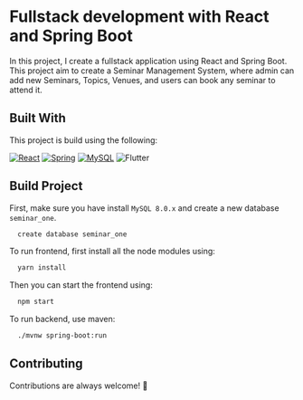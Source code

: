 
# Fullstack development with React and Spring Boot

In this project, I create a fullstack application using React and Spring Boot. This project aim to create a Seminar Management System, where admin can add new Seminars, Topics, Venues, and users can book any seminar to attend it. 




## Built With

This project is build using the following:

[![React](https://img.shields.io/badge/react-%2320232a.svg?style=for-the-badge&logo=react&logoColor=%2361DAFB)](https://react.dev/)
[![Spring](https://img.shields.io/badge/spring-%236DB33F.svg?style=for-the-badge&logo=spring&logoColor=white)](https://spring.io/)
[![MySQL](https://img.shields.io/badge/mysql-4479A1.svg?style=for-the-badge&logo=mysql&logoColor=white)](https://www.mysql.com/)
![Flutter](https://img.shields.io/badge/Flutter-%2302569B.svg?style=for-the-badge&logo=Flutter&logoColor=white)
## Build Project

First, make sure you have install ```MySQL 8.0.x``` and create a new database ```seminar_one```.
```bash
  create database seminar_one
```

To run frontend, first install all the node modules using:

```bash
  yarn install
```

Then you can start the frontend using:
```bash
  npm start
```


To run backend, use maven:

```bash
  ./mvnw spring-boot:run
```
## Contributing

Contributions are always welcome! 🍻



